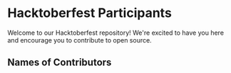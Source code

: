 # Hacktoberfest Participants

Welcome to our Hacktoberfest repository! We're excited to have you here and encourage you to contribute to open source.

## Names of Contributors
  
